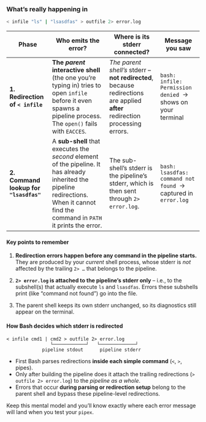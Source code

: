 ### What’s really happening in

```bash
< infile "ls" | "lsasdfas" > outfile 2> error.log
```

| Phase                                  | Who emits the error?                                                                                                                                                                   | Where is its **stderr** connected?                                                                                          | Message you saw                                                |
| -------------------------------------- | -------------------------------------------------------------------------------------------------------------------------------------------------------------------------------------- | --------------------------------------------------------------------------------------------------------------------------- | -------------------------------------------------------------- |
| **1. Redirection of `< infile`**       | **The *parent* interactive shell** (the one you’re typing in) tries to open `infile` before it even spawns a pipeline process. The `open()` fails with `EACCES`.                       | *The parent shell’s* stderr – **not redirected**, because redirections are applied **after** redirection processing errors. | `bash: infile: Permission denied`  → shows on your terminal    |
| **2. Command lookup for `"lsasdfas"`** | A **sub-shell** that executes the *second* element of the pipeline. It has already inherited the pipeline redirections. When it cannot find the command in `PATH` it prints the error. | The sub-shell’s stderr is the pipeline’s stderr, which is then sent through `2> error.log`.                                 | `bash: lsasdfas: command not found`  → captured in `error.log` |

#### Key points to remember

1. **Redirection errors happen before any command in the pipeline
   starts.** They are produced by your *current* shell process, whose
   stderr is *not* affected by the trailing `2> …` that belongs to the
   pipeline.

2. **`2> error.log` is attached to the pipeline’s stderr only** – i.e.,
   to the subshell(s) that actually execute `ls` and `lsasdfas`.
   Errors these subshells print (like “command not found”) go into the
   file.

3. The parent shell keeps its own stderr unchanged, so its diagnostics
   still appear on the terminal.

#### How Bash decides which stderr is redirected

```
< infile cmd1 | cmd2 > outfile 2> error.log
                └────────────┘   └─────────────┘
             pipeline stdout      pipeline stderr
```

* First Bash parses redirections **inside each simple command** (`<`,
  `>`, pipes).
* Only after building the pipeline does it attach the trailing redirections
  (`> outfile 2> error.log`) to the *pipeline as a whole*.
* Errors that occur **during parsing or redirection setup** belong to the
  parent shell and bypass these pipeline-level redirections.

Keep this mental model and you’ll know exactly where each error message
will land when you test your `pipex`.
